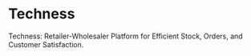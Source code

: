 # Techness
 Techness: Retailer-Wholesaler Platform for Efficient Stock, Orders, and Customer Satisfaction.
